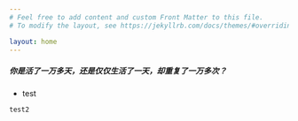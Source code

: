 ```yaml
---
# Feel free to add content and custom Front Matter to this file.
# To modify the layout, see https://jekyllrb.com/docs/themes/#overriding-theme-defaults

layout: home
---
```


##### 你是活了一万多天，还是仅仅生活了一天，却重复了一万多次？
- test

`test2`